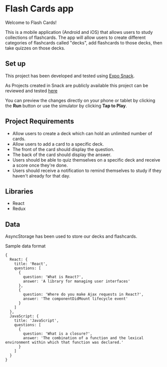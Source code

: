 # Flash Cards app

Welcome to Flash Cards!

This is a mobile application (Android and iOS) that allows users to study collections of flashcards. The app will allow users to create different categories of flashcards called "decks", add flashcards to those decks, then take quizzes on those decks.

## Set up
This project has been developed and tested using [Expo Snack](https://snack.expo.io/). 

As Projects created in Snack are publicly available this project can be reviewed and tested [here](https://snack.expo.io/@beena/flashcards)

You can preview the changes directly on your phone or tablet by clicking the **Run** button or use the simulator by clicking **Tap to Play**.

## Project Requirements
* Allow users to create a deck which can hold an unlimited number of cards.
* Allow users to add a card to a specific deck.
* The front of the card should display the question.
* The back of the card should display the answer.
* Users should be able to quiz themselves on a specific deck and receive a score once they're done.
* Users should receive a notification to remind themselves to study if they haven't already for that day.

## Libraries
* React
* Redux

## Data
AsyncStorage has been used to store our decks and flashcards. 

Sample data format 

```
{
  React: {
    title: 'React',
    questions: [
      {
        question: 'What is React?',
        answer: 'A library for managing user interfaces'
      },
      {
        question: 'Where do you make Ajax requests in React?',
        answer: 'The componentDidMount lifecycle event'
      }
    ]
  },
  JavaScript: {
    title: 'JavaScript',
    questions: [
      {
        question: 'What is a closure?',
        answer: 'The combination of a function and the lexical environment within which that function was declared.'
      }
    ]
  }
}
```

